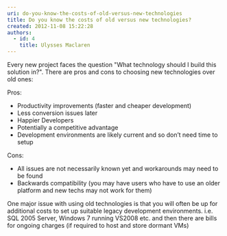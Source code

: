 ```yaml
---
uri: do-you-know-the-costs-of-old-versus-new-technologies
title: Do you know the costs of old versus new technologies?
created: 2012-11-08 15:22:28
authors:
  - id: 4
    title: Ulysses Maclaren
---
```





<span class='intro'> Every new project faces the question &quot;What technology should I build this solution in?&quot;. There are pros and cons to choosing new technologies over old ones&#58; </span>

<p>Pros&#58;</p>
<ul>
<li>Productivity improvements (faster and cheaper development)</li>
<li>Less conversion issues later</li>
<li>Happier Developers</li>
<li>Potentially a competitive advantage</li>
<li>Development environments are likely current and so don’t need time to setup</li>
</ul>

<p>Cons&#58;</p>
<ul>
<li>All issues are not necessarily known yet and workarounds may need to be found</li>
<li>Backwards compatibility (you may have users who have to use an older platform and new techs may not work for them)</li>
</ul>

<p>One major issue with using old technologies is that you will often be up for additional costs to set up suitable legacy development environments. i.e. SQL 2005 Server, Windows 7 running VS2008 etc. and then there are bills for ongoing charges (if required to host and store dormant VMs)</p>



